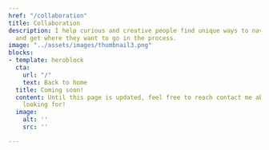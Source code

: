 ```yaml
---
href: "/collaboration"
title: Collaboration
description: I help curious and creative people find unique ways to navigate life
  and get where they want to go in the process.
image: "../assets/images/thumbnail3.png"
blocks:
- template: heroblock
  cta:
    url: "/"
    text: Back to home
  title: Coming soon!
  content: Until this page is updated, feel free to reach contact me about what you're
    looking for!
  image:
    alt: ''
    src: ''

---
```

